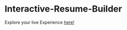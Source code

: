 # Interactive-Resume-Builder

Explore your live Experience [here!](https://renuckam.github.io/Interactive-Resume-Builder/)
